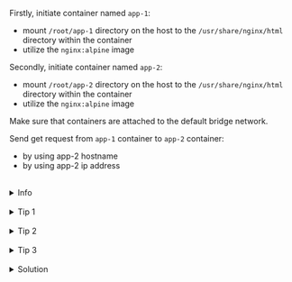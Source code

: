 
Firstly, initiate container named `app-1`: 
* mount `/root/app-1` directory on the host to the `/usr/share/nginx/html` directory within the container
* utilize the `nginx:alpine` image

Secondly, initiate container named `app-2`: 
* mount `/root/app-2` directory on the host to the `/usr/share/nginx/html` directory within the container
* utilize the `nginx:alpine` image

Make sure that containers are attached to the default bridge network.

Send get request from `app-1` container to `app-2` container:
* by using app-2 hostname
* by using app-2 ip address

<br>
<details><summary>Info</summary>
<br>

```plain
Use "docker network ls" to list current networks.

If you do not specify any --network flags, the containers connect to the default bridge network.

Documentation - https://docs.docker.com/network/network-tutorial-standalone/#use-the-default-bridge-network.
```

</details>

<br>
<details><summary>Tip 1</summary>
<br>

```plain
Use curl -sS command to send get request.
```

</details>

<br>
<details><summary>Tip 2</summary>
<br>

```plain
The IP addresses of containers within the network can be retrieved by executing the command:
"docker network inspect bridge | jq .[0].Containers".
```

</details>

<br>
<details><summary>Tip 3</summary>
<br>

```plain
You should expect an error message "Could not resolve host: app-1" 
upon making request by using ip address.
```

</details>


<br>
<details><summary>Solution</summary>
<br>

<br>

Initiate `app-1` and `app-2` containers:

<br>

```plain
docker run -d -v /root/app-1:/usr/share/nginx/html --name app-1 nginx:alpine \
&& \
docker run -d -v /root/app-2:/usr/share/nginx/html --name app-2 nginx:alpine
```{{exec}}

<br>

List information about the network:

<br>

```plain
docker network inspect bridge
```{{exec}}

<br>

Send get request from `app-1` to `app-2`:

<br>

```plain
docker exec app-1 sh -c 'curl -sS app-2'
```{{exec}}

<br>

Send get request from `app-1` to `app-2` using its IP address:

<br>

```plain
docker exec app-1 sh -c 'curl -sS 172.17.0.3'
```{{exec}}

</details>